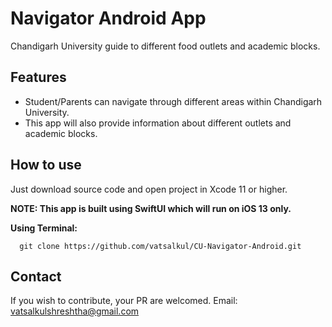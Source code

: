 # Navigator Android App
Chandigarh University guide  to different food outlets and academic blocks.


## Features
- Student/Parents can navigate through different areas within Chandigarh University. 
- This app will also provide information about different outlets and academic blocks.

## How to use
Just download source code and open project in Xcode 11 or higher.

__NOTE: This app is built using SwiftUI which will run on iOS 13 only.__

**Using Terminal:**
```
  git clone https://github.com/vatsalkul/CU-Navigator-Android.git
  ```
 ## Contact
 If you wish to contribute, your PR are welcomed. Email: vatsalkulshreshtha@gmail.com
 
